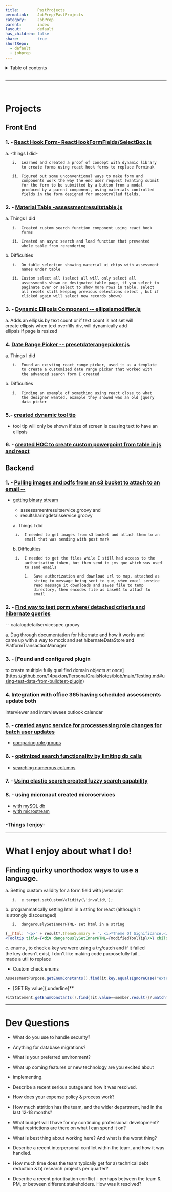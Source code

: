 ```yaml
---
title:        PastProjects
permalink:    JobPrep/PastProjects
category:     JobPrep
parent:       index
layout:       default
has_children: false
share:        true
shortRepo:
  - default
  - jobprep    
---
```



<details markdown="block">      
<summary>      
Table of contents      
</summary>      
{: .text-delta }      
1. TOC      
{:toc}      
</details>      

<br/>      

***      

<br/>      

# Projects

## Front End

### 1. - [React Hook Form- ReactHookFormFields/SelectBox.js](https://github.com/14paxton/ReactHookFormDynamicComponents)

a. -things I did-

       i.  Learned and created a proof of concept with dynamic library    
           to create forms using react hook forms to replace Forminak    
    
       ii. Figured out some unconventional ways to make form and    
           components work the way the end user request (wanting submit    
           for the form to be submitted by a button from a modal    
           produced by a parent component, using materials controlled    
           fields in the form designed for uncontrolled fields.    

### 2. - [Material Table -assessmentresultstable.js](https://github.com/14paxton/TableWithAsyncCall)

a. Things I did

       i.  Created custom search function component using react hook    
           forms    
    
       ii. Created an async search and load function that prevented    
           whole table from rerendering    

b. Difficulties

       i.  On table selection showing material ui chips with assessment    
           names under table    
    
       ii. Custom select all (select all will only select all    
           assessments shown on designated table page, if you select to    
           paginate over or select to show more rows in table, select    
           all resets still keeping previous selections select , but if    
           clicked again will select new records shown)    

### 3. - [Dynamic Ellipsis Component -- ellipsismodifier.js](https://github.com/14paxton/DynamicEllipsis)

a.
Adds an ellipsis by text count or if text count is not set will    
create ellipsis when text overfills div, will dynamically add    
ellipsis if page is resized

### 4. [Date Range Picker -- presetdaterangepicker.js](https://github.com/14paxton/DateRangePicker)

a. Things I did

       i.  Found an existing react range picker, used it as a template    
           to create a customized date range picker that worked with    
           the advanced search form I created    

b. Difficulties

       i.  Finding an example of something using react close to what    
           the designer wanted, example they showed was an old jquery    
           data picker    

### 5.- [ created dynamic tool tip ](https://gist.github.com/14paxton/9c745874ec384add89c1908c73832594)

- tool tip will only be shown if size of screen is causing text to have an ellipsis

### 6. - [created HOC to create custom powerpoint from table in js and react](https://github.com/14paxton/TableToPowerPoint)

## Backend

### 1. - [Pulling images and pdfs from an s3 bucket to attach to an email --](https://gist.github.com/14paxton/1fa8f703b708b9488408c9217a83b3a9)

- [getting binary stream](https://gist.github.com/14paxton/58da1e0c108fa527c5ec1a770eefa683)
  - assesssmentresultservice.groovy and
  - resultsharingdetalsservice.groovy

  a. Things I did

       i.  I needed to get images from s3 bucket and attach them to an    
           email that was sending with post mark    

  b. Difficulties

       i.  I needed to get the files while I still had access to the    
           authorization token, but then send to jms que which was used    
           to send emails    

           1.  Save authorization and download url to map, attached as    
               string to message being sent to que, when email service    
               read message it downloads and saves file to temp    
               directory, then encodes file as base64 to attach to    
               email    

### 2. - [Find way to test gorm where/ detached criteria and hibernate queries](https://github.com/14paxton/PersonalGrailsNotes/blob/main/Testing.md#mocking-hibernate-used-to-test-methods-using-where-queriers--detached-criteria--criteria-builder)

-- catalogdetailservicespec.groovy

a.
Dug through documentation for hibernate and how it works and    
came up with a way to mock and set hibernateDataStore and    
PlatformTransactionManager

### 3. - [Found and configured plugin

to create multiple fully qualified domain objects at once](https://github.com/14paxton/PersonalGrailsNotes/blob/main/Testing.md#using-test-data-from-buildtest-plugin)

### 4. Integration with office 365 having scheduled assessments update both

interviewer and interviewees outlook calendar

### 5. - [created async service for processessing role changes for batch user updates](https://gist.github.com/14paxton/ef4f6e91fa7fa44015c41f26a1caf3ae)

- [comparing role groups](https://gist.github.com/14paxton/b7ff93091f4db71beffb0a37140fa0f2)

### 6. - [optimized search functionality by limiting db calls](https://gist.github.com/14paxton/b5a8d600dc4066010b4067bd8968f613)

- [searching numerous columns](https://gist.github.com/14paxton/e72c14086f5d9a6a0c58dc8463b93561)

### 7. - [Using elastic search created fuzzy search capability](https://github.com/14paxton/PersonalGrailsNotes/blob/main/ElasticSearch.md)

### 8. - using micronaut created microservices

- [with mySQL db](https://github.com/14paxton/micronaut_mysql_hibernate)
- [with microstream](https://github.com/14paxton/micronaut_microstream)

### -Things I enjoy-

    
---    

# What I enjoy about what I do!

## Finding quirky unorthodox ways to use a language.

a. Setting custom validity for a form field with javascript

       i.  e.target.setCustomValidity(\'invalid\');    

b. programmatically setting html in a string for react (although it    
is strongly discouraged)

       i.  dangerouslySetInnerHTML- set html in a string    

```jsx    
{__html: '<p>' + result?.themeSummary + '. <i>*Theme Of Significance.</i></p>'}
<Tooltip title={<div dangerouslySetInnerHTML={modifiedToolTip}/>} childrenDisplayStyle="inline">    
```    

c. enums , to check a key we were using a try/catch and if it failed    
the key doesn't exist, I don't like making code purposefully fail ,    
made a util to replace

- Custom check enums

```java    
AssessmentPurpose.getEnumConstants().find{it.key.equalsIgnoreCase("extrn")}?.value    
```    

- [GET By value]{.underline}**

```java    
FitStatement.getEnumConstants().find{(it.value==member.result)}?.match?:member.result    
```    

    
---    

# Dev Questions

- What do you use to handle security?

- Anything for database migrations?

- What is your preferred environment?

- What up coming features or new technology are you excited about

- implementing.

- Describe a recent serious outage and how it was resolved.

- How does your expense policy & process work?

- How much attrition has the team, and the wider department, had in the last 12-18 months?

- What budget will I have for my continuing professional development? What restrictions are there on what I can spend it on?

- What is best thing about working here? And what is the worst thing?

- Describe a recent interpersonal conflict within the team, and how it was handled.

- How much time does the team typically get for a) technical debt reduction & b) research projects per quarter?

- Describe a recent prioritisation conflict - perhaps between the team & PM, or between different stakeholders. How was it resolved?    
